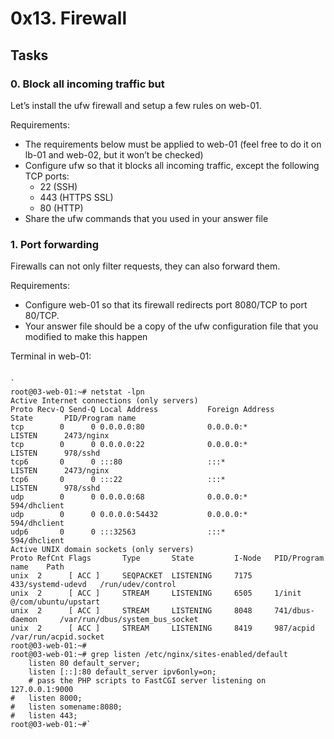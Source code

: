 # 0x13. Firewall

## Tasks

### 0. Block all incoming traffic but
Let’s install the ufw firewall and setup a few rules on web-01.

Requirements:
<ul>
<li>The requirements below must be applied to web-01 (feel free to do it on lb-01 and web-02, but it won’t be checked)</li>
<li>Configure ufw so that it blocks all incoming traffic, except the following TCP ports:
<ul><li>22 (SSH)</li>
<li>443 (HTTPS SSL)</li>
<li>80 (HTTP)</li>
</ul></li>
<li>Share the ufw commands that you used in your answer file</li>
</ul>

### 1. Port forwarding
Firewalls can not only filter requests, they can also forward them.

Requirements:
<ul>
<li>Configure web-01 so that its firewall redirects port 8080/TCP to port 80/TCP.</li>
<li>Your answer file should be a copy of the ufw configuration file that you modified to make this happen</li>
</ul>

Terminal in web-01:

<pre><code>
`
root@03-web-01:~# netstat -lpn
Active Internet connections (only servers)
Proto Recv-Q Send-Q Local Address           Foreign Address         State       PID/Program name
tcp        0      0 0.0.0.0:80              0.0.0.0:*               LISTEN      2473/nginx
tcp        0      0 0.0.0.0:22              0.0.0.0:*               LISTEN      978/sshd
tcp6       0      0 :::80                   :::*                    LISTEN      2473/nginx
tcp6       0      0 :::22                   :::*                    LISTEN      978/sshd
udp        0      0 0.0.0.0:68              0.0.0.0:*                           594/dhclient
udp        0      0 0.0.0.0:54432           0.0.0.0:*                           594/dhclient
udp6       0      0 :::32563                :::*                                594/dhclient
Active UNIX domain sockets (only servers)
Proto RefCnt Flags       Type       State         I-Node   PID/Program name    Path
unix  2      [ ACC ]     SEQPACKET  LISTENING     7175     433/systemd-udevd   /run/udev/control
unix  2      [ ACC ]     STREAM     LISTENING     6505     1/init              @/com/ubuntu/upstart
unix  2      [ ACC ]     STREAM     LISTENING     8048     741/dbus-daemon     /var/run/dbus/system_bus_socket
unix  2      [ ACC ]     STREAM     LISTENING     8419     987/acpid           /var/run/acpid.socket
root@03-web-01:~#
root@03-web-01:~# grep listen /etc/nginx/sites-enabled/default
    listen 80 default_server;
    listen [::]:80 default_server ipv6only=on;
    # pass the PHP scripts to FastCGI server listening on 127.0.0.1:9000
#   listen 8000;
#   listen somename:8080;
#   listen 443;
root@03-web-01:~#`
</code></pre>

